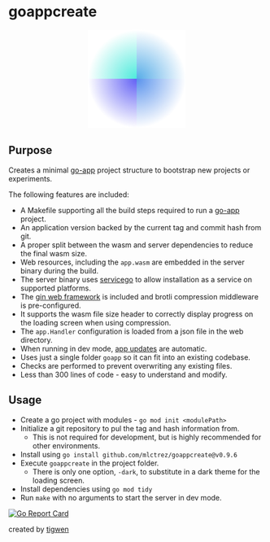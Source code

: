 # goappcreate

<p align="center">
  <img width="192" height="192" src="https://github.com/mlctrez/goappcreate/blob/master/goapp/web/logo-192.png?raw=true">
</p>

## Purpose

Creates a minimal [go-app](https://go-app.dev/) project structure to bootstrap new projects or experiments.

The following features are included:

* A Makefile supporting all the build steps required to run a [go-app](https://go-app.dev/) project.
* An application version backed by the current tag and commit hash from git.
* A proper split between the wasm and server dependencies to reduce the final wasm size.
* Web resources, including the `app.wasm` are embedded in the server binary during the build.
* The server binary uses [servicego](github.com/mlctrez/servicego) to allow installation as a service on
  supported platforms. 
* The [gin web framework](https://github.com/gin-gonic/gin) is included and brotli compression middleware
  is pre-configured.
* It supports the wasm file size header to correctly display progress on the loading screen when using compression.
* The `app.Handler` configuration is loaded from a json file in the web directory.
* When running in dev mode, [app updates](https://go-app.dev/lifecycle#listen-for-app-updates) are automatic.
* Uses just a single folder `goapp` so it can fit into an existing codebase.
* Checks are performed to prevent overwriting any existing files.
* Less than 300 lines of code - easy to understand and modify.

## Usage

* Create a go project with modules - `go mod init <modulePath>`
* Initialize a git repository to pul the tag and hash information from.
  * This is not required for development, but is highly recommended for other environments. 
* Install using `go install github.com/mlctrez/goappcreate@v0.9.6`
* Execute `goappcreate` in the project folder.
    * There is only one option, `-dark`, to substitute in a dark theme for the loading screen.
* Install dependencies using `go mod tidy`
* Run `make` with no arguments to start the server in dev mode.

[![Go Report Card](https://goreportcard.com/badge/github.com/mlctrez/goappcreate)](https://goreportcard.com/report/github.com/mlctrez/goappcreate)

created by [tigwen](https://github.com/mlctrez/tigwen)
